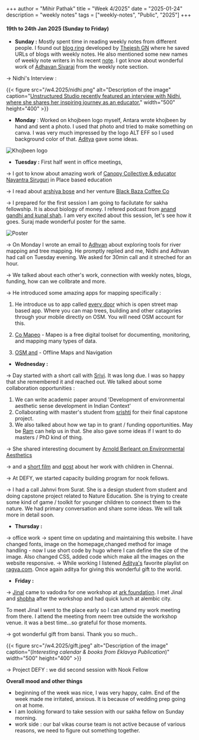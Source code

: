 +++
author = "Mihir Pathak"
title = "Week 4/2025"
date = "2025-01-24"
description = "weekly notes"
tags = ["weekly-notes", "Public", "2025"]
+++

#### 19th to 24th Jan 2025 (Sunday to Friday)

- **Sunday :** Mostly spent time in reading weekly notes from different people. I found out [blog ring](https://thejeshgn.com/projects/blogring/) developed by [Thejesh GN](https://thejeshgn.com) where he saved URLs of blogs with weekly notes. He also mentioned some new names of weekly note writers in his recent [note](https://thejeshgn.com/2025/01/17/weekly-notes-03-2025/). I got know about wonderful work of [Adhavan Sivaraj](https://adhavansivaraj.xyz) from the weekly note section. 

&rarr; Nidhi's Interview : 

{{< figure src="/w4.2025/nidhi.png" alt="Description of the image" caption="[Unstructured Studio recently featured an interview with Nidhi, where she shares her inspiring journey as an educator.](https://www.youtube.com/watch?v=bJ9IN5sXsUk)" width="500" height="400" >}}

- **Monday** : Worked on khojbeen logo myself, Antara wrote khojbeen by hand and sent a photo. I used that photo and tried to make something on canva. I was very much impressed by the logo ALT EFF so I used background color of that. [Aditya](https://adityadipankar.com/) gave some ideas.

![Khojbeen logo](/w4.2025/khojbeenlogos.png)


- **Tuesday :** First half went in office meetings, 

&rarr; I got to know about amazing work of [Canopy Collective & educator Nayantra Siruguri](https://www.early-bird.in/meet-an-educator-nayantara-siruguri/) in Place based education 


&rarr; I read about [arshiya bose](https://explorers.nationalgeographic.org/directory/arshiya-urveeja-bose) and her venture [Black Baza Coffee Co](https://www.instagram.com/blackbazacoffee/?hl=en)


&rarr; 	I prepared for the first session I am going to facilutate for sakha fellowship. It is about biology of money. I refered podcast from [anand gandhi and kunal shah](https://www.youtube.com/watch?v=gf09vjWp3E4&t=1s). I am very excited about this session, let's see how it goes. Suraj made wonderful poster for the same. 

![Poster](/w4.2025/biologyofmoneyposter.png)

&rarr; On Monday I wrote an email to [Adhvan](https://adhavansivaraj.xyz/) about exploring tools for river mapping and tree mapping. He promptly replied and me, Nidhi and Adhvan had call on Tuesday evening. We asked for 30min call and it streched for an hour.

&rarr; We talked about each other's work, connection with weekly notes, blogs, funding, how can we collbrate and more.

&rarr; He introduced some amazing apps for mapping specifically : 

1. He introduce us to app called [every door](https://every-door.app/) which is open street map based app. Where you can map trees, building and other catagories through your mobile directly on OSM. You will need OSM account for this.

2. [Co Mapeo](https://awana.digital/mapeo) - Mapeo is a free digital toolset for documenting, monitoring, and mapping many types of data.

3. [OSM and](https://osmand.net/) - Offline Maps and Navigation

- **Wednesday :** 

&rarr; Day started with a short call with [Srivi](https://www.sriviliveshere.com/). It was long due. I was so happy that she remembered it and reached out. We talked about some collaboration opportunities :

1. We can write academic paper around 'Development of environmental aesthetic sense development in Indian Context' 
2. Collaborating with master's student from [srishti](https://srishtimanipalinstitute.in/) for their final capstone project.
3. We also talked about how we tap in to grant / funding opportunities. May be [Ram](https://www.instagram.com/ramnathchandrasekhar/) can help us in that. She also gave some ideas if I want to do masters / PhD kind of thing. 

&rarr; She shared interesting document by [Arnold Berleant on Environmental Aesthetics](https://plato.stanford.edu/entries/environmental-aesthetics/)

&rarr; and a [short film](https://www.youtube.com/watch?v=gk9XlbKBeac) and [post](https://www.linkedin.com/posts/srivi_connecting-with-natureconnecting-with-ourselves-activity-7287719386189086721-RPA4?utm_source=share&utm_medium=member_android) about her work with children in Chennai. 

&rarr; At DEFY, we started capacity building program for nook fellows.

&rarr; I had a call Jahnvi from Surat. She is a design student from student and doing capstone project related to Nature Education. She is trying to create some kind of game / toolkit for younger children to connect them to the nature. We had primary conversation and share some ideas. We will talk more in detail soon.

- **Thursday :** 

&rarr; office work 
&rarr; spent time on updating and maintaining this website. I have changed fonts, image on the homepage,changed method for image handling - now I use short code by hugo where I can define the size of the image. Also changed CSS, added code which make all the images on the website responsive. 
&rarr; While working I listened [Aditya's](https://adityadipankar.com/) favorite playlist on [ragya.com](https://www.ragya.com/). Once again aditya for giving this wonderful gift to the world.

- **Friday :**

&rarr; [Jinal](https://www.instagram.com/jinal_sangoi/) came to vadodra for one workshop at [ark foundation](https://www.instagram.com/arkfoundation_/). I met Jinal and [shobha](https://www.linkedin.com/in/subha-de-0610a5113/?originalSubdomain=in) after the workshop and had quick lunch at alembic city. 

To meet Jinal I went to the place early so I can attend my work meeting from there. I attend the meeting from neem tree outside the workshop venue. it was a best time...so grateful for those moments.

&rarr; got wonderful gift from bansi. Thank you so much..

{{< figure src="/w4.2025/gift.jpeg" alt="Description of the image" caption="(*Interesting calendar & books from Eklavya Publication*)" width="500" height="400" >}}


&rarr; Project DEFY : we did second session with Nook Fellow

**Overall mood and other things**

- beginning of the week was nice, I was very happy, calm. End of the week made me irritated, anxious.
It is because of wedding prep going on at home.
- I am looking forward to take session with our sakha fellow on Sunday morning. 
- work side : our bal vikas course team is not active because of various reasons, we need to figure out something together. 